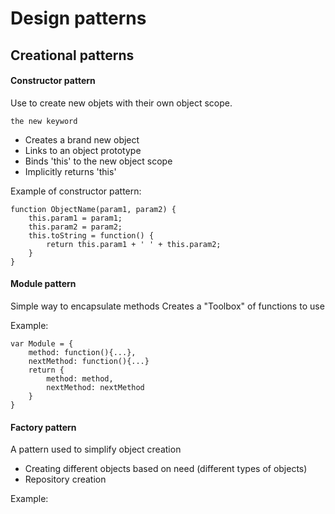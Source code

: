 # Design patterns

## Creational patterns

#### Constructor pattern
Use to create new objets with their own object scope. 

`the new keyword` 
- Creates a brand new object
- Links to an object prototype 
- Binds 'this' to the new object scope
- Implicitly returns 'this'

Example of constructor pattern:

```
function ObjectName(param1, param2) {
    this.param1 = param1;
    this.param2 = param2;
    this.toString = function() {
        return this.param1 + ' ' + this.param2;
    }
}
```


#### Module pattern
Simple way to encapsulate methods
Creates a "Toolbox" of functions to use

Example:

```
var Module = {
    method: function(){...},
    nextMethod: function(){...}
    return {
        method: method,
        nextMethod: nextMethod
    }
}
```

#### Factory pattern
A pattern used to simplify object creation
- Creating different objects based on need (different types of objects)
- Repository creation

Example:

```

```